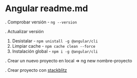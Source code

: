 # Angular readme.md

. Comprobar versión - `ng --version`

. Actualizar versión
1. Desistalar - `npm unistall -g @angular/cli`
2. Limpiar cache - `npm cache clean --force`
3. Instalación global - `npm i -g @angular/cli`

. Crear un nuevo proyecto en local
=> ng new nombre-proyecto

. Crear proyecto con [stackblitz](https://stackblitz.com)
